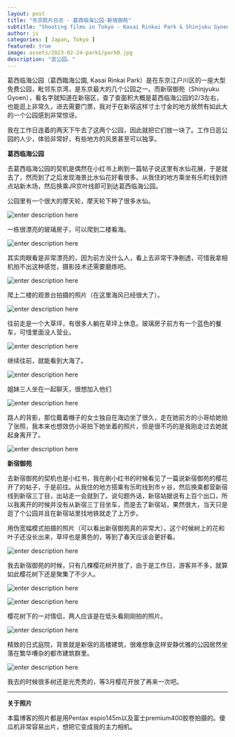 ```yaml
---
layout: post
title: "东京胶片日志 - 葛西临海公园·新宿御苑"
subtitle: "Shooting films in Tokyo - Kasai Rinkai Park & Shinjuku Gyoen"
author: ji
categories: [ Japan, Tokyo ]
featured: true
image: assets/2023-02-24-park1/park0.jpg
description: "逛公园。"
---
```


葛西临海公园（葛西臨海公園, Kasai Rinkai Park）是在东京江户川区的一座大型免费公园，毗邻东京湾，是东京最大的几个公园之一。而新宿御苑（Shinjyuku Gyoen），看名字就知道在新宿区，查了查面积大概是葛西临海公园的2/3左右，也能逛上非常久，进去需要门票，我对于在新宿这样寸土寸金的地方居然有如此大的一个公园感到非常惊讶。

我在工作日连着的两天下午去了这两个公园，因此就把它们放一块了。工作日逛公园的人少，体验非常好，有些地方的风景甚至可以独享。

**葛西临海公园**

去葛西临海公园的契机是偶然在小红书上刷到一篇帖子说这里有水仙花展，于是就去了，然而到了之后发现海景比水仙花好看很多。从我住的地方乘坐有乐町线到终点站新木场，然后换乘JR京叶线即可到达葛西临海公园。

公园里有一个很大的摩天轮，摩天轮下种了很多水仙。

![enter description here](../assets/2023-02-24-park1/kasai6.jpg)


一栋很漂亮的玻璃房子，可以爬到二楼看海。

![enter description here](../assets/2023-02-24-park1/kasai7.jpg)

其实肉眼看是非常漂亮的，因为前方没什么人，看上去非常干净剔透，可惜我拿相机拍不出这种感觉，摄影技术还需要磨炼吧。


![enter description here](../assets/2023-02-24-park1/kasai4.jpg)

爬上二楼的观景台拍摄的照片（在这里海风已经很大了）。

![enter description here](../assets/2023-02-24-park1/kasai1.jpg)

往前走是一个大草坪，有很多人躺在草坪上休息。玻璃房子前方有一个蓝色的餐车，可惜里面没人营业。

![enter description here](../assets/2023-02-24-park1/kasai8.jpg)

继续往前，就能看到大海了。

![enter description here](../assets/2023-02-24-park1/kasai5.jpg)

姐妹三人坐在一起聊天，很想加入他们

![enter description here](../assets/2023-02-24-park1/kasai2.jpg)

路人的背影，那位戴着帽子的女士独自在海边坐了很久，走在她前方的小哥给她拍了张照，我本来也想效仿小哥拍下她坐着的照片，但是很不巧的是我刚走过去她就起身离开了。

![enter description here](../assets/2023-02-24-park1/kasai3.jpg)

**新宿御苑**

去新宿御苑的契机也是小红书，我在刷小红书的时候看见了一篇说新宿御苑的樱花开了的帖子，于是前往。从我住的地方搭乘有乐町线到市ヶ谷，然后换乘都营新宿线到新宿三丁目，出站走一会就到了。说句题外话，新宿站据说有上百个出口，所以我离开的时候并没有从新宿三丁目坐车，而是去了新宿站，果然很大，当天只是逛了个公园并且在新宿站里找地铁就走了上万步。

用伪宽幅模式拍摄的照片（可以看出新宿御苑真的非常大），这个时候树上的花和叶子还没长出来，草坪也是黄色的，等到了春天应该会更好看。

![enter description here](../assets/2023-02-24-park1/gyoen4.jpg)

我去新宿御苑的时候，只有几棵樱花树开放了，由于是工作日，游客并不多，就算如此樱花树下还是聚集了不少人。

![enter description here](../assets/2023-02-24-park1/gyoen3.jpg)

![enter description here](../assets/2023-02-24-park1/gyoen2.jpg)

樱花树下的一对情侣，两人应该是在低头看刚刚拍的照片。

![enter description here](../assets/2023-02-24-park1/gyoen1.jpg)

精致的日式庭院，背景就是新宿的高楼建筑，很难想象这样安静优雅的公园居然坐落在繁华嘈杂的都市建筑群里。

![enter description here](../assets/2023-02-24-park1/gyoen5.jpg)

我去的时候很多树还是光秃秃的，等3月樱花开放了再来一次吧。


---

**关于照片**

本篇博客的照片都是用Pentax espio145m以及富士premium400胶卷拍摄的。傻瓜机非常容易出片，想把它变成我的主力相机。